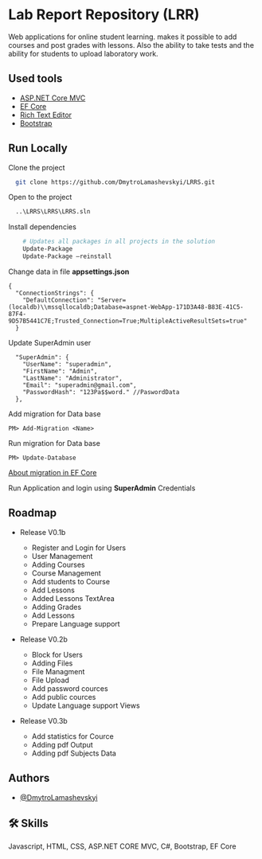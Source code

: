 
# Lab Report Repository (LRR)

Web applications for online student learning. makes it possible to add courses and post grades with lessons. Also the ability to take tests and the ability for students to upload laboratory work.



## Used tools 
 - [ASP.NET Core MVC](https://docs.microsoft.com/en-us/aspnet/core/mvc/overview?view=aspnetcore-5.0)
 - [EF Core](https://docs.microsoft.com/en-us/aspnet/core/data/ef-mvc/intro?view=aspnetcore-5.0)
 - [Rich Text Editor](https://richtexteditor.com/)
 - [Bootstrap](https://getbootstrap.com/)

  
## Run Locally

Clone the project

```bash
  git clone https://github.com/DmytroLamashevskyi/LRRS.git
```

Open to the project

```bash
  ..\LRRS\LRRS\LRRS.sln
```

Install dependencies

```bash
    # Updates all packages in all projects in the solution
    Update-Package 
    Update-Package –reinstall
```
Change data in file **appsettings.json**

```code
{
  "ConnectionStrings": {
    "DefaultConnection": "Server=(localdb)\\mssqllocaldb;Database=aspnet-WebApp-171D3A48-B83E-41C5-87F4-9D57B5441C7E;Trusted_Connection=True;MultipleActiveResultSets=true"
  }  
```
Update SuperAdmin user
```code
  "SuperAdmin": { 
    "UserName": "superadmin",
    "FirstName": "Admin",
    "LastName": "Administrator",
    "Email": "superadmin@gmail.com",
    "PasswordHash": "123Pa$$word." //PaswordData
  },
```

Add migration for Data base
```code
PM> Add-Migration <Name>
```
Run migration for Data base
```code
PM> Update-Database
```
[About migration in EF Core](https://www.entityframeworktutorial.net/efcore/entity-framework-core-migration.aspx)

Run Application and login using **SuperAdmin** Credentials


## Roadmap

* Release V0.1b 
    - Register and Login for Users
    - User Management
    - Adding Courses
    - Course Management
    - Add students to Course
    - Add Lessons
    - Added Lessons TextArea 
    - Adding Grades
    - Add Lessons 
    - Prepare Language support

* Release V0.2b
    - Block for Users 
    - Adding Files
    - File Managment
    - File Upload
    - Add password cources 
    - Add public cources 
    - Update Language support Views

* Release V0.3b
    - Add statistics for Cource
    - Adding pdf Output
    - Adding pdf Subjects Data
    
## Authors

- [@DmytroLamashevskyi](https://github.com/DmytroLamashevskyi)

  
## 🛠 Skills
Javascript, HTML, CSS, ASP.NET CORE MVC, C#, Bootstrap, EF Core

  
